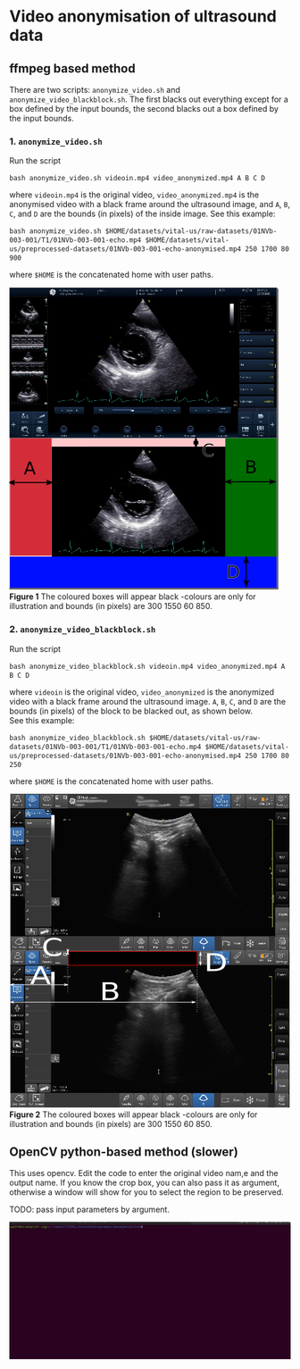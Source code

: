 # Video anonymisation of ultrasound data

## ffmpeg based method
There are two scripts: `anonymize_video.sh` and `anonymize_video_blackblock.sh`. 
The first blacks out everything except for a box defined by the input bounds, the second blacks out a box defined by the input bounds.

### 1. `anonymize_video.sh`   
Run the script
```
bash anonymize_video.sh videoin.mp4 video_anonymized.mp4 A B C D
```
where `videoin.mp4` is the original video, `video_anonymized.mp4` is the anonymised video with a black frame around the ultrasound image, and `A`, `B`, `C`, and `D` are the bounds (in pixels) of the inside image. 
See this example: 
```
bash anonymize_video.sh $HOME/datasets/vital-us/raw-datasets/01NVb-003-001/T1/01NVb-003-001-echo.mp4 $HOME/datasets/vital-us/preprocessed-datasets/01NVb-003-001-echo-anonymised.mp4 250 1700 80 900 
```
where `$HOME` is the concatenated  home with user paths. 
 
![usage image](art/ffmpeg.png)  
**Figure 1** The coloured boxes will appear black -colours are only for illustration and bounds (in pixels) are 300 1550 60 850. 

### 2. `anonymize_video_blackblock.sh`  
Run the script
```
bash anonymize_video_blackblock.sh videoin.mp4 video_anonymized.mp4 A B C D
```
where `videoin` is the original video, `video_anonymized` is the anonymized video with a black frame around the ultrasound image. 
`A`, `B`, `C`, and `D` are the bounds (in pixels) of the block to be blacked out, as shown below.   
See this example: 
```
bash anonymize_video_blackblock.sh $HOME/datasets/vital-us/raw-datasets/01NVb-003-001/T1/01NVb-003-001-echo.mp4 $HOME/datasets/vital-us/preprocessed-datasets/01NVb-003-001-echo-anonymised.mp4 250 1700 80 250 
```
where `$HOME` is the concatenated  home with user paths.

![usage image](art/ffmpeg2.png)  
**Figure 2** The coloured boxes will appear black -colours are only for illustration and bounds (in pixels) are 300 1550 60 850.

## OpenCV python-based method (slower)
This uses opencv. 
Edit the code to enter the original video nam,e and the output name. 
If you know the crop box, you can also pass it as argument, otherwise a window will show for you to select the region to be preserved.

TODO: pass input parameters by argument.

![usage image](art/usage.gif)



